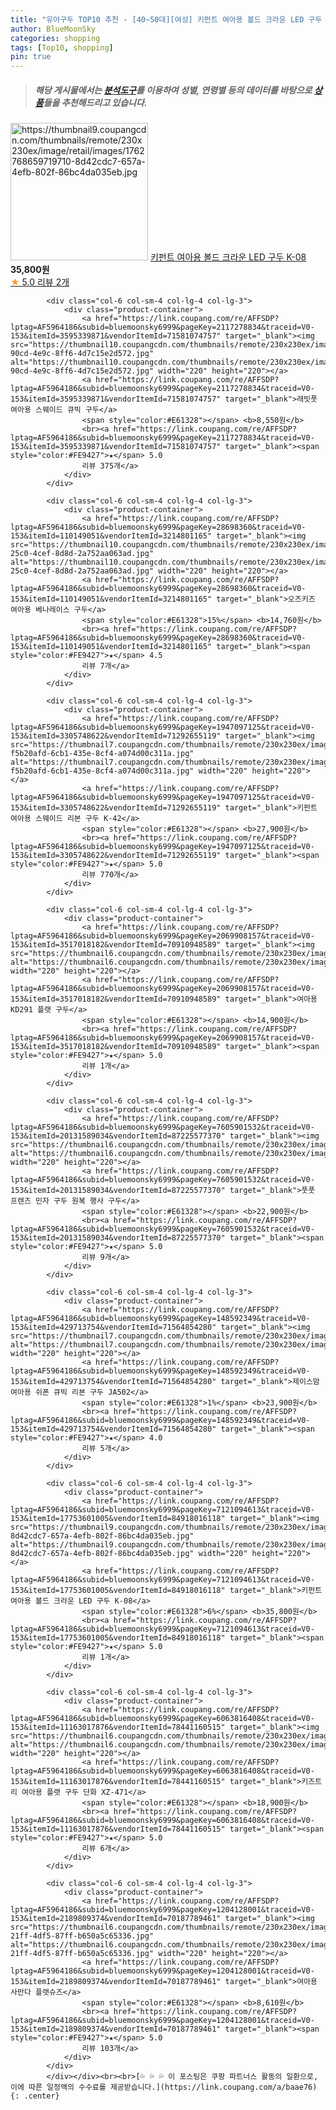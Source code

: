```yaml
---
title: "유아구두 TOP10 추천 - [40~50대][여성] 키펀트 여아용 볼드 크라운 LED 구두 K-08"
author: BlueMoonSky
categories: shopping
tags: [Top10, shopping]
pin: true
---
```


> ##### 해당 게시물에서는 [**분석도구**](https://itemscout.io/)를 이용하여 **성별**, **연령별** 등의 데이터를 바탕으로 [**상품**](https://link.coupang.com/a/baae76)들을 추천해드리고 있습니다.
<div class="container"><div class="row">
            <div class="col-6 col-sm-4 col-lg-4 col-lg-3">
                <div class="product-container">
                    <a href="https://link.coupang.com/re/AFFSDP?lptag=AF5964186&subid=bluemoonsky6999&pageKey=7121094613&traceid=V0-153&itemId=17753601005&vendorItemId=84918016118" target="_blank"><img src="https://thumbnail9.coupangcdn.com/thumbnails/remote/230x230ex/image/retail/images/1762768659719710-8d42cdc7-657a-4efb-802f-86bc4da035eb.jpg" alt="https://thumbnail9.coupangcdn.com/thumbnails/remote/230x230ex/image/retail/images/1762768659719710-8d42cdc7-657a-4efb-802f-86bc4da035eb.jpg" width="220" height="220"></a>
                    <a href="https://link.coupang.com/re/AFFSDP?lptag=AF5964186&subid=bluemoonsky6999&pageKey=7121094613&traceid=V0-153&itemId=17753601005&vendorItemId=84918016118" target="_blank">키펀트 여아용 볼드 크라운 LED 구두 K-08</a>
                    <span style="color:#E61328"></span> <b>35,800원</b>
                    <br><a href="https://link.coupang.com/re/AFFSDP?lptag=AF5964186&subid=bluemoonsky6999&pageKey=7121094613&traceid=V0-153&itemId=17753601005&vendorItemId=84918016118" target="_blank"><span style="color:#FE9427">★</span> 5.0
                    리뷰 2개</a>
                </div>
            </div>
            
            <div class="col-6 col-sm-4 col-lg-4 col-lg-3">
                <div class="product-container">
                    <a href="https://link.coupang.com/re/AFFSDP?lptag=AF5964186&subid=bluemoonsky6999&pageKey=2117278834&traceid=V0-153&itemId=3595339871&vendorItemId=71581074757" target="_blank"><img src="https://thumbnail10.coupangcdn.com/thumbnails/remote/230x230ex/image/retail/images/2020/09/14/17/4/3b0d78c8-90cd-4e9c-8ff6-4d7c15e2d572.jpg" alt="https://thumbnail10.coupangcdn.com/thumbnails/remote/230x230ex/image/retail/images/2020/09/14/17/4/3b0d78c8-90cd-4e9c-8ff6-4d7c15e2d572.jpg" width="220" height="220"></a>
                    <a href="https://link.coupang.com/re/AFFSDP?lptag=AF5964186&subid=bluemoonsky6999&pageKey=2117278834&traceid=V0-153&itemId=3595339871&vendorItemId=71581074757" target="_blank">래빗풋 여아용 스웨이드 큐빅 구두</a>
                    <span style="color:#E61328"></span> <b>8,550원</b>
                    <br><a href="https://link.coupang.com/re/AFFSDP?lptag=AF5964186&subid=bluemoonsky6999&pageKey=2117278834&traceid=V0-153&itemId=3595339871&vendorItemId=71581074757" target="_blank"><span style="color:#FE9427">★</span> 5.0
                    리뷰 375개</a>
                </div>
            </div>
            
            <div class="col-6 col-sm-4 col-lg-4 col-lg-3">
                <div class="product-container">
                    <a href="https://link.coupang.com/re/AFFSDP?lptag=AF5964186&subid=bluemoonsky6999&pageKey=28698360&traceid=V0-153&itemId=110149051&vendorItemId=3214801165" target="_blank"><img src="https://thumbnail10.coupangcdn.com/thumbnails/remote/230x230ex/image/retail/images/2017/07/26/10/2/9d19a9dd-25c0-4cef-8d8d-2a752aa063ad.jpg" alt="https://thumbnail10.coupangcdn.com/thumbnails/remote/230x230ex/image/retail/images/2017/07/26/10/2/9d19a9dd-25c0-4cef-8d8d-2a752aa063ad.jpg" width="220" height="220"></a>
                    <a href="https://link.coupang.com/re/AFFSDP?lptag=AF5964186&subid=bluemoonsky6999&pageKey=28698360&traceid=V0-153&itemId=110149051&vendorItemId=3214801165" target="_blank">오즈키즈 여아용 베나레이스 구두</a>
                    <span style="color:#E61328">15%</span> <b>14,760원</b>
                    <br><a href="https://link.coupang.com/re/AFFSDP?lptag=AF5964186&subid=bluemoonsky6999&pageKey=28698360&traceid=V0-153&itemId=110149051&vendorItemId=3214801165" target="_blank"><span style="color:#FE9427">★</span> 4.5
                    리뷰 7개</a>
                </div>
            </div>
            
            <div class="col-6 col-sm-4 col-lg-4 col-lg-3">
                <div class="product-container">
                    <a href="https://link.coupang.com/re/AFFSDP?lptag=AF5964186&subid=bluemoonsky6999&pageKey=1947097125&traceid=V0-153&itemId=3305748622&vendorItemId=71292655119" target="_blank"><img src="https://thumbnail7.coupangcdn.com/thumbnails/remote/230x230ex/image/retail/images/792475596129516-f5b20afd-6cb1-435e-8cf4-a074d00c311a.jpg" alt="https://thumbnail7.coupangcdn.com/thumbnails/remote/230x230ex/image/retail/images/792475596129516-f5b20afd-6cb1-435e-8cf4-a074d00c311a.jpg" width="220" height="220"></a>
                    <a href="https://link.coupang.com/re/AFFSDP?lptag=AF5964186&subid=bluemoonsky6999&pageKey=1947097125&traceid=V0-153&itemId=3305748622&vendorItemId=71292655119" target="_blank">키펀트 여아용 스웨이드 리본 구두 K-42</a>
                    <span style="color:#E61328"></span> <b>27,900원</b>
                    <br><a href="https://link.coupang.com/re/AFFSDP?lptag=AF5964186&subid=bluemoonsky6999&pageKey=1947097125&traceid=V0-153&itemId=3305748622&vendorItemId=71292655119" target="_blank"><span style="color:#FE9427">★</span> 5.0
                    리뷰 770개</a>
                </div>
            </div>
            
            <div class="col-6 col-sm-4 col-lg-4 col-lg-3">
                <div class="product-container">
                    <a href="https://link.coupang.com/re/AFFSDP?lptag=AF5964186&subid=bluemoonsky6999&pageKey=2069908157&traceid=V0-153&itemId=3517018182&vendorItemId=70910948589" target="_blank"><img src="https://thumbnail6.coupangcdn.com/thumbnails/remote/230x230ex/image/vendor_inventory/46f9/c979a2d6bff24f32af12bbe673c6d1f020bf3cc65416e9d01d8b11fc6c42.jpg" alt="https://thumbnail6.coupangcdn.com/thumbnails/remote/230x230ex/image/vendor_inventory/46f9/c979a2d6bff24f32af12bbe673c6d1f020bf3cc65416e9d01d8b11fc6c42.jpg" width="220" height="220"></a>
                    <a href="https://link.coupang.com/re/AFFSDP?lptag=AF5964186&subid=bluemoonsky6999&pageKey=2069908157&traceid=V0-153&itemId=3517018182&vendorItemId=70910948589" target="_blank">여아용 KD291 플랫 구두</a>
                    <span style="color:#E61328"></span> <b>14,900원</b>
                    <br><a href="https://link.coupang.com/re/AFFSDP?lptag=AF5964186&subid=bluemoonsky6999&pageKey=2069908157&traceid=V0-153&itemId=3517018182&vendorItemId=70910948589" target="_blank"><span style="color:#FE9427">★</span> 5.0
                    리뷰 1개</a>
                </div>
            </div>
            
            <div class="col-6 col-sm-4 col-lg-4 col-lg-3">
                <div class="product-container">
                    <a href="https://link.coupang.com/re/AFFSDP?lptag=AF5964186&subid=bluemoonsky6999&pageKey=7605901532&traceid=V0-153&itemId=20131589034&vendorItemId=87225577370" target="_blank"><img src="https://thumbnail6.coupangcdn.com/thumbnails/remote/230x230ex/image/vendor_inventory/bcf8/3f20c899501cf0c5a483f0bf34487d75502f8bd9ff07f8d88699e140b039.jpg" alt="https://thumbnail6.coupangcdn.com/thumbnails/remote/230x230ex/image/vendor_inventory/bcf8/3f20c899501cf0c5a483f0bf34487d75502f8bd9ff07f8d88699e140b039.jpg" width="220" height="220"></a>
                    <a href="https://link.coupang.com/re/AFFSDP?lptag=AF5964186&subid=bluemoonsky6999&pageKey=7605901532&traceid=V0-153&itemId=20131589034&vendorItemId=87225577370" target="_blank">풋풋 프렌즈 민자 구두 원복 행사 구두</a>
                    <span style="color:#E61328"></span> <b>22,900원</b>
                    <br><a href="https://link.coupang.com/re/AFFSDP?lptag=AF5964186&subid=bluemoonsky6999&pageKey=7605901532&traceid=V0-153&itemId=20131589034&vendorItemId=87225577370" target="_blank"><span style="color:#FE9427">★</span> 5.0
                    리뷰 9개</a>
                </div>
            </div>
            
            <div class="col-6 col-sm-4 col-lg-4 col-lg-3">
                <div class="product-container">
                    <a href="https://link.coupang.com/re/AFFSDP?lptag=AF5964186&subid=bluemoonsky6999&pageKey=148592349&traceid=V0-153&itemId=429713754&vendorItemId=71564854280" target="_blank"><img src="https://thumbnail7.coupangcdn.com/thumbnails/remote/230x230ex/image/vendor_inventory/c594/9312d24d1fd898af083f36cca4af6492edd67c039f962de01f991d1e637f.jpg" alt="https://thumbnail7.coupangcdn.com/thumbnails/remote/230x230ex/image/vendor_inventory/c594/9312d24d1fd898af083f36cca4af6492edd67c039f962de01f991d1e637f.jpg" width="220" height="220"></a>
                    <a href="https://link.coupang.com/re/AFFSDP?lptag=AF5964186&subid=bluemoonsky6999&pageKey=148592349&traceid=V0-153&itemId=429713754&vendorItemId=71564854280" target="_blank">제이스맘 여아용 쉬폰 큐빅 리본 구두 JA502</a>
                    <span style="color:#E61328">1%</span> <b>23,900원</b>
                    <br><a href="https://link.coupang.com/re/AFFSDP?lptag=AF5964186&subid=bluemoonsky6999&pageKey=148592349&traceid=V0-153&itemId=429713754&vendorItemId=71564854280" target="_blank"><span style="color:#FE9427">★</span> 4.0
                    리뷰 5개</a>
                </div>
            </div>
            
            <div class="col-6 col-sm-4 col-lg-4 col-lg-3">
                <div class="product-container">
                    <a href="https://link.coupang.com/re/AFFSDP?lptag=AF5964186&subid=bluemoonsky6999&pageKey=7121094613&traceid=V0-153&itemId=17753601005&vendorItemId=84918016118" target="_blank"><img src="https://thumbnail9.coupangcdn.com/thumbnails/remote/230x230ex/image/retail/images/1762768659719710-8d42cdc7-657a-4efb-802f-86bc4da035eb.jpg" alt="https://thumbnail9.coupangcdn.com/thumbnails/remote/230x230ex/image/retail/images/1762768659719710-8d42cdc7-657a-4efb-802f-86bc4da035eb.jpg" width="220" height="220"></a>
                    <a href="https://link.coupang.com/re/AFFSDP?lptag=AF5964186&subid=bluemoonsky6999&pageKey=7121094613&traceid=V0-153&itemId=17753601005&vendorItemId=84918016118" target="_blank">키펀트 여아용 볼드 크라운 LED 구두 K-08</a>
                    <span style="color:#E61328">6%</span> <b>35,800원</b>
                    <br><a href="https://link.coupang.com/re/AFFSDP?lptag=AF5964186&subid=bluemoonsky6999&pageKey=7121094613&traceid=V0-153&itemId=17753601005&vendorItemId=84918016118" target="_blank"><span style="color:#FE9427">★</span> 5.0
                    리뷰 1개</a>
                </div>
            </div>
            
            <div class="col-6 col-sm-4 col-lg-4 col-lg-3">
                <div class="product-container">
                    <a href="https://link.coupang.com/re/AFFSDP?lptag=AF5964186&subid=bluemoonsky6999&pageKey=6063816408&traceid=V0-153&itemId=11163017876&vendorItemId=78441160515" target="_blank"><img src="https://thumbnail6.coupangcdn.com/thumbnails/remote/230x230ex/image/rs_quotation_api/pninjcnq/21acc64c90ac409e912a30e036bf9ee4.jpg" alt="https://thumbnail6.coupangcdn.com/thumbnails/remote/230x230ex/image/rs_quotation_api/pninjcnq/21acc64c90ac409e912a30e036bf9ee4.jpg" width="220" height="220"></a>
                    <a href="https://link.coupang.com/re/AFFSDP?lptag=AF5964186&subid=bluemoonsky6999&pageKey=6063816408&traceid=V0-153&itemId=11163017876&vendorItemId=78441160515" target="_blank">키즈트리 여아용 플랫 구두 단화 XZ-471</a>
                    <span style="color:#E61328"></span> <b>18,900원</b>
                    <br><a href="https://link.coupang.com/re/AFFSDP?lptag=AF5964186&subid=bluemoonsky6999&pageKey=6063816408&traceid=V0-153&itemId=11163017876&vendorItemId=78441160515" target="_blank"><span style="color:#FE9427">★</span> 5.0
                    리뷰 6개</a>
                </div>
            </div>
            
            <div class="col-6 col-sm-4 col-lg-4 col-lg-3">
                <div class="product-container">
                    <a href="https://link.coupang.com/re/AFFSDP?lptag=AF5964186&subid=bluemoonsky6999&pageKey=1204128001&traceid=V0-153&itemId=2189809374&vendorItemId=70187789461" target="_blank"><img src="https://thumbnail6.coupangcdn.com/thumbnails/remote/230x230ex/image/retail/images/2020/01/22/14/3/92c124cd-21ff-4df5-87ff-b650a5c65336.jpg" alt="https://thumbnail6.coupangcdn.com/thumbnails/remote/230x230ex/image/retail/images/2020/01/22/14/3/92c124cd-21ff-4df5-87ff-b650a5c65336.jpg" width="220" height="220"></a>
                    <a href="https://link.coupang.com/re/AFFSDP?lptag=AF5964186&subid=bluemoonsky6999&pageKey=1204128001&traceid=V0-153&itemId=2189809374&vendorItemId=70187789461" target="_blank">여아용 사만다 플랫슈즈</a>
                    <span style="color:#E61328"></span> <b>8,610원</b>
                    <br><a href="https://link.coupang.com/re/AFFSDP?lptag=AF5964186&subid=bluemoonsky6999&pageKey=1204128001&traceid=V0-153&itemId=2189809374&vendorItemId=70187789461" target="_blank"><span style="color:#FE9427">★</span> 5.0
                    리뷰 103개</a>
                </div>
            </div>
            </div></div><br><br>[💦 💦 💦 이 포스팅은 쿠팡 파트너스 활동의 일환으로, 이에 따른 일정액의 수수료를 제공받습니다.](https://link.coupang.com/a/baae76){: .center}